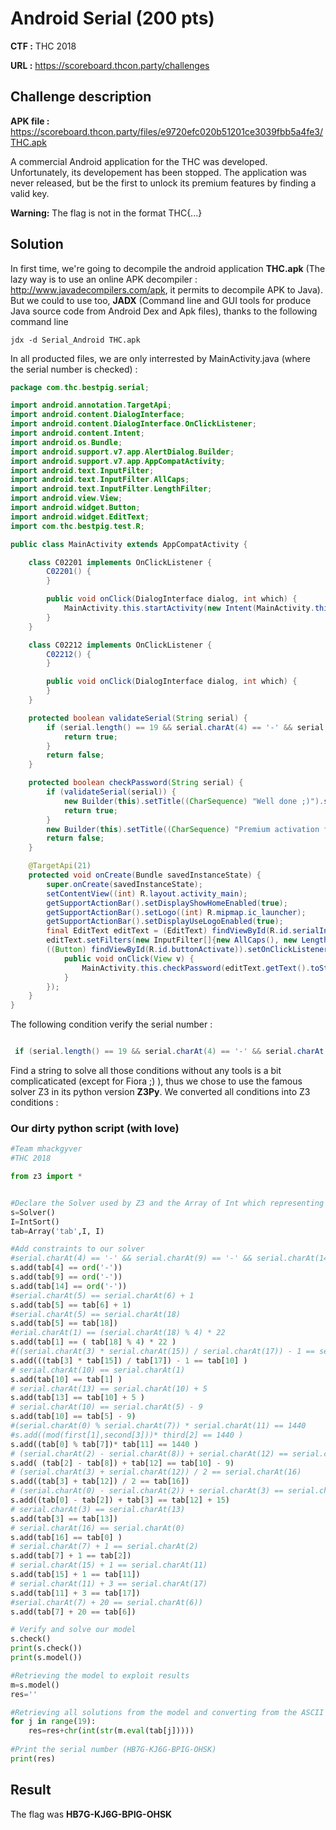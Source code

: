 # Android Serial (200 pts)

**CTF :** THC 2018

**URL :** https://scoreboard.thcon.party/challenges

## Challenge description 

**APK file :** https://scoreboard.thcon.party/files/e9720efc020b51201ce3039fbb5a4fe3/THC.apk

A commercial Android application for the THC was developed. Unfortunately, its developement has been stopped. 
The application was never released, but be the first to unlock its premium features by finding a valid key.

**Warning:** The flag is not in the format THC{...}

## Solution 


In first time, we're going to decompile the android application **THC.apk** (The lazy way is to use an online APK decompiler :
http://www.javadecompilers.com/apk, it permits to decompile APK to Java). But we could to use too, **JADX** (Command line and GUI tools for produce Java source code from Android Dex and Apk files), thanks to the following command line 

```
jdx -d Serial_Android THC.apk
```

In all producted files, we are only interrested by MainActivity.java (where the serial number is checked) :

``` Java
package com.thc.bestpig.serial;

import android.annotation.TargetApi;
import android.content.DialogInterface;
import android.content.DialogInterface.OnClickListener;
import android.content.Intent;
import android.os.Bundle;
import android.support.v7.app.AlertDialog.Builder;
import android.support.v7.app.AppCompatActivity;
import android.text.InputFilter;
import android.text.InputFilter.AllCaps;
import android.text.InputFilter.LengthFilter;
import android.view.View;
import android.widget.Button;
import android.widget.EditText;
import com.thc.bestpig.test.R;

public class MainActivity extends AppCompatActivity {

    class C02201 implements OnClickListener {
        C02201() {
        }

        public void onClick(DialogInterface dialog, int which) {
            MainActivity.this.startActivity(new Intent(MainActivity.this.getApplicationContext(), PremiumActivity.class));
        }
    }

    class C02212 implements OnClickListener {
        C02212() {
        }

        public void onClick(DialogInterface dialog, int which) {
        }
    }

    protected boolean validateSerial(String serial) {
        if (serial.length() == 19 && serial.charAt(4) == '-' && serial.charAt(9) == '-' && serial.charAt(14) == '-' && serial.charAt(5) == serial.charAt(6) + 1 && serial.charAt(5) == serial.charAt(18) && serial.charAt(1) == (serial.charAt(18) % 4) * 22 && ((serial.charAt(3) * serial.charAt(15)) / serial.charAt(17)) - 1 == serial.charAt(10) && serial.charAt(10) == serial.charAt(1) && serial.charAt(13) == serial.charAt(10) + 5 && serial.charAt(10) == serial.charAt(5) - 9 && (serial.charAt(0) % serial.charAt(7)) * serial.charAt(11) == 1440 && (serial.charAt(2) - serial.charAt(8)) + serial.charAt(12) == serial.charAt(10) - 9 && (serial.charAt(3) + serial.charAt(12)) / 2 == serial.charAt(16) && (serial.charAt(0) - serial.charAt(2)) + serial.charAt(3) == serial.charAt(12) + 15 && serial.charAt(3) == serial.charAt(13) && serial.charAt(16) == serial.charAt(0) && serial.charAt(7) + 1 == serial.charAt(2) && serial.charAt(15) + 1 == serial.charAt(11) && serial.charAt(11) + 3 == serial.charAt(17) && serial.charAt(7) + 20 == serial.charAt(6)) {
            return true;
        }
        return false;
    }

    protected boolean checkPassword(String serial) {
        if (validateSerial(serial)) {
            new Builder(this).setTitle((CharSequence) "Well done ;)").setMessage((CharSequence) "You can now validate this challenge.\n\nThe flag is the serial").setCancelable(false).setNeutralButton((CharSequence) "Ok", new C02201()).show();
            return true;
        }
        new Builder(this).setTitle((CharSequence) "Premium activation failed").setMessage((CharSequence) "Please don't try random serial, buy a legit premium license to support developers.").setCancelable(false).setNeutralButton((CharSequence) "Ok", new C02212()).show();
        return false;
    }

    @TargetApi(21)
    protected void onCreate(Bundle savedInstanceState) {
        super.onCreate(savedInstanceState);
        setContentView((int) R.layout.activity_main);
        getSupportActionBar().setDisplayShowHomeEnabled(true);
        getSupportActionBar().setLogo((int) R.mipmap.ic_launcher);
        getSupportActionBar().setDisplayUseLogoEnabled(true);
        final EditText editText = (EditText) findViewById(R.id.serialInput);
        editText.setFilters(new InputFilter[]{new AllCaps(), new LengthFilter(19)});
        ((Button) findViewById(R.id.buttonActivate)).setOnClickListener(new View.OnClickListener() {
            public void onClick(View v) {
                MainActivity.this.checkPassword(editText.getText().toString());
            }
        });
    }
}
```
The following condition verify the serial number : 
```Java

 if (serial.length() == 19 && serial.charAt(4) == '-' && serial.charAt(9) == '-' && serial.charAt(14) == '-' && serial.charAt(5) == serial.charAt(6) + 1 && serial.charAt(5) == serial.charAt(18) && serial.charAt(1) == (serial.charAt(18) % 4) * 22 && ((serial.charAt(3) * serial.charAt(15)) / serial.charAt(17)) - 1 == serial.charAt(10) && serial.charAt(10) == serial.charAt(1) && serial.charAt(13) == serial.charAt(10) + 5 && serial.charAt(10) == serial.charAt(5) - 9 && (serial.charAt(0) % serial.charAt(7)) * serial.charAt(11) == 1440 && (serial.charAt(2) - serial.charAt(8)) + serial.charAt(12) == serial.charAt(10) - 9 && (serial.charAt(3) + serial.charAt(12)) / 2 == serial.charAt(16) && (serial.charAt(0) - serial.charAt(2)) + serial.charAt(3) == serial.charAt(12) + 15 && serial.charAt(3) == serial.charAt(13) && serial.charAt(16) == serial.charAt(0) && serial.charAt(7) + 1 == serial.charAt(2) && serial.charAt(15) + 1 == serial.charAt(11) && serial.charAt(11) + 3 == serial.charAt(17) && serial.charAt(7) + 20 == serial.charAt(6))
```

Find a string to solve all those conditions without any tools is a bit complicaticated (except for Fiora ;) ), thus we chose to use the famous solver
Z3 in its python version **Z3Py**. We converted all conditions into Z3 conditions : 

### Our dirty python script (with love) 


```python
#Team mhackgyver
#THC 2018

from z3 import *


#Declare the Solver used by Z3 and the Array of Int which representing the serial number
s=Solver()
I=IntSort()
tab=Array('tab',I, I)

#Add constraints to our solver
#serial.charAt(4) == '-' && serial.charAt(9) == '-' && serial.charAt(14) == '-' 
s.add(tab[4] == ord('-'))
s.add(tab[9] == ord('-'))
s.add(tab[14] == ord('-'))
#serial.charAt(5) == serial.charAt(6) + 1 
s.add(tab[5] == tab[6] + 1)
#serial.charAt(5) == serial.charAt(18) 
s.add(tab[5] == tab[18])
#erial.charAt(1) == (serial.charAt(18) % 4) * 22 
s.add(tab[1] == ( tab[18] % 4) * 22 )
#((serial.charAt(3) * serial.charAt(15)) / serial.charAt(17)) - 1 == serial.charAt(10) 
s.add(((tab[3] * tab[15]) / tab[17]) - 1 == tab[10] )
# serial.charAt(10) == serial.charAt(1) 
s.add(tab[10] == tab[1] )
# serial.charAt(13) == serial.charAt(10) + 5 
s.add(tab[13] == tab[10] + 5 )
# serial.charAt(10) == serial.charAt(5) - 9 
s.add(tab[10] == tab[5] - 9)
#(serial.charAt(0) % serial.charAt(7)) * serial.charAt(11) == 1440 
#s.add((mod(first[1],second[3]))* third[2] == 1440 )
s.add((tab[0] % tab[7])* tab[11] == 1440 )
# (serial.charAt(2) - serial.charAt(8)) + serial.charAt(12) == serial.charAt(10) - 9 
s.add( (tab[2] - tab[8]) + tab[12] == tab[10] - 9)
# (serial.charAt(3) + serial.charAt(12)) / 2 == serial.charAt(16) 
s.add((tab[3] + tab[12]) / 2 == tab[16])
# (serial.charAt(0) - serial.charAt(2)) + serial.charAt(3) == serial.charAt(12) + 15
s.add((tab[0] - tab[2]) + tab[3] == tab[12] + 15)
# serial.charAt(3) == serial.charAt(13)
s.add(tab[3] == tab[13])
# serial.charAt(16) == serial.charAt(0) 
s.add(tab[16] == tab[0] )
# serial.charAt(7) + 1 == serial.charAt(2)
s.add(tab[7] + 1 == tab[2])
# serial.charAt(15) + 1 == serial.charAt(11) 
s.add(tab[15] + 1 == tab[11])
# serial.charAt(11) + 3 == serial.charAt(17)
s.add(tab[11] + 3 == tab[17])
#serial.charAt(7) + 20 == serial.charAt(6))
s.add(tab[7] + 20 == tab[6])

# Verify and solve our model 
s.check()
print(s.check())
print(s.model())

#Retrieving the model to exploit results 
m=s.model()
res=''

#Retrieving all solutions from the model and converting from the ASCII Code into ASCII char
for j in range(19):
    res=res+chr(int(str(m.eval(tab[j]))))
	
#Print the serial number (HB7G-KJ6G-BPIG-OHSK)
print(res)
```

## Result 

The flag was **HB7G-KJ6G-BPIG-OHSK**
